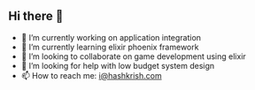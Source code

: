 ## Hi there 👋

- 🔭 I’m currently working on application integration
- 🌱 I’m currently learning elixir phoenix framework
- 👯 I’m looking to collaborate on game development using elixir
- 🤔 I’m looking for help with low budget system design
- 📫 How to reach me: i@hashkrish.com

<!--
**hashkrish/hashkrish** is a ✨ _special_ ✨ repository because its `README.md` (this file) appears on your GitHub profile.

Here are some ideas to get you started:

- 💬 Ask me about ...
- ⚡ Fun fact: ...

-->
